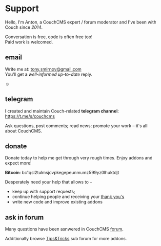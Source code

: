 # Support

Hello, I'm Anton, a CouchCMS expert / forum moderator and I've been with Couch since *2014*.

Conversation is free, code is often free too!<br>
Paid work is welcomed.

## email

Write me at: tony.smirnov@gmail.com<br>
You'll get a *well-informed up-to-date* reply.

☺

## telegram

I created and maintain Couch-related **telegram channel**: https://t.me/s/couchcms

Ask questions, post comments; read news; promote your work &ndash; it's all about CouchCMS.

## donate

Donate today to help me get through very rough times. Enjoy addons and expect more!

**Bitcoin**: bc1qsl2tulmsjcvpkegepeunmumz599yz0lhuktdjt

Desperately need your help that allows to &ndash;
- keep up with support requests;
- continue helping people and receiving your [thank you's](https://github.com/trendoman/Dignotas)
- write new code and improve existing addons

## ask in forum

Many questions have been asnwered in CouchCMS [forum](https://www.couchcms.com/forum/).

Additionally browse [Tips&Tricks](https://www.couchcms.com/forum/viewforum.php?f=8) sub forum for more addons.
